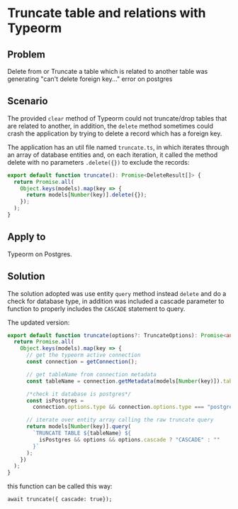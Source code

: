# Truncate table and relations with Typeorm

## Problem

Delete from or Truncate a table which is related to another table was generating "can't delete foreign key..." error on postgres

## Scenario

The provided `clear` method of Typeorm could not truncate/drop tables that are related to another, in addition, the `delete` method sometimes could crash the application by trying to delete a record which has a foreign key.

The application has an util file named `truncate.ts`, in which iterates through an array of database entities and, on each iteration, it called the method delete with no parameters `.delete({})` to exclude the records:

```typescript
export default function truncate(): Promise<DeleteResult[]> {
  return Promise.all(
    Object.keys(models).map(key => {
      return models[Number(key)].delete({});
    });
  );
}
```

## Apply to

Typeorm on Postgres.

## Solution

The solution adopted was use entity `query` method instead `delete` and do a check for database type, in addition was included a cascade parameter to function to properly includes the `CASCADE` statement to query.

The updated version:

```typescript
export default function truncate(options?: TruncateOptions): Promise<any[]> {
  return Promise.all(
    Object.keys(models).map(key => {
      // get the typeorm active connection
      const connection = getConnection();

      // get tableName from connection metadata
      const tableName = connection.getMetadata(models[Number(key)]).tablePath;

      /*check it database is postgres*/
      const isPostgres =
        connection.options.type && connection.options.type === "postgres";

      // iterate over entity array calling the raw truncate query
      return models[Number(key)].query(
        `TRUNCATE TABLE ${tableName} ${
          isPostgres && options && options.cascade ? "CASCADE" : ""
        }`
      );
    })
  );
}
```

this function can be called this way:

```
await truncate({ cascade: true});
```
